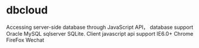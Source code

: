 # dbcloud
 Accessing server-side database through JavaScript API， database support Oracle MySQL sqlserver  SQLite.  Client javascript api support IE6.0+ Chrome FireFox  Wechat
